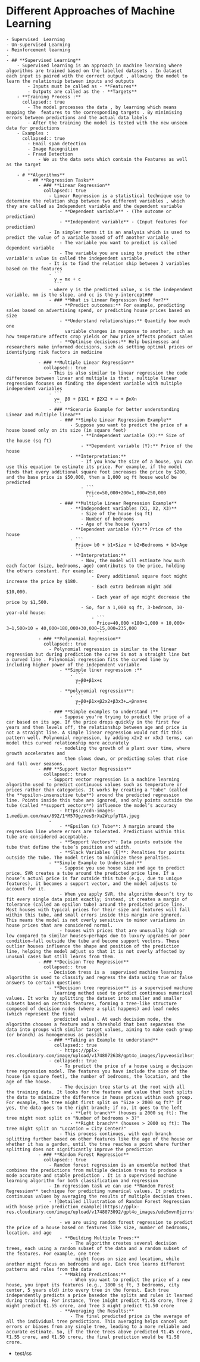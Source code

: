 # **Different Approaches of Machine Learning**
	- Supervised  Learning
	- Un-supervised Learning
	- Reinforcement learning
	-
	- ## **Supervised Learning**
		- Supervised learning is an approach in machine learning where algorithms are trained based on the labelled datasets . In dataset each input is paired with the correct output , allowing the model to learn the relationsip between inputs and outputs
			- Inputs must be called as - **Features**
			- Outputs are called as the - **Targets**
		- **Training Process :**
		  collapsed:: true
			- The model processes the data , by learning which means mapping the  features to the corresponding targets . By minimising errors between predictions and the actual data labels
			- After the training the model is tested with the new unseen data for predictions
		- Examples :
		  collapsed:: true
			- Email spam detection
			- Image Recognition
			- Fraud Detection
				- We us the data sets which contain the Features as well as the target
			-
		- # **Algorithms**
			- ## **Regression Tasks**
				- ### **Linear Regression**
				  collapsed:: true
					- Linear Regression is a statistical technique use to determine the relation ship between two different variables , which they are called as Independent variable and the dependent variable
						- **Dependent variable** - (The outcome or prediction)
						- **Independent variable** - (Input features for prediction)
					- In simpler terms it is an analysis which is used to predict the value of a variable based of off another variable .
						- The variable you want to predict is called dependent variable
						- The variable you are using to predict the other variable's value is called the independent variable.
					- It is to find the relation ship between 2 variables based on the features
					- ```
					  y = mx + c
					  ```
					- where y is the predicted value, x is the independent variable, mm is the slope, and cc is the y-intercept###
					- ### **What is Linear Regression Used for?**
						- **Predict outcomes:** For example, predicting sales based on advertising spend, or predicting house prices based on size
						- **Understand relationships:** Quantify how much one 
						  variable changes in response to another, such as how temperature affects crop yields or how price affects product sales
						- **Optimise decisions:** Help businesses and researchers make informed decisions, such as setting optimal prices or identifying risk factors in medicine
						-
				- ### **Multiple Linear Regression**
				  collapsed:: true
					- This is also similar to linear regression the code difference between linear and multiple is that , multiple linear regression focuses on finding the dependent variable with multiple independent variables
					- ```
					  y=  β0​ + β1​X1​ + β2​X2​ + ⋯ + βn​Xn
					  ```
					- ### **Scenario Example for better understanding Linear and Multiple linear**
						- ### **Simple Linear Regression Example**
							- Suppose you want to predict the price of a house based only on its size (in square feet)
								- **Independent variable (X):** Size of the house (sq ft)
								- **Dependent variable (Y):** Price of the house
							- **Interpretation:**
								- If you know the size of a house, you can use this equation to estimate its price. For example, if the model finds that every additional square foot increases the price by $200, and the base price is $50,000, then a 1,000 sq ft house would be predicted
								- ```
								  Price=50,000+200×1,000=250,000
								  ```
						- ### **Multiple Linear Regression Example**
							- **Independent variables (X1, X2, X3)**
								- Size of the house (sq ft)
								- Number of bedrooms
								- Age of the house (years)
							- **Dependent variable (Y):** Price of the house
							- ```
							  Price= b0 + b1×Size + b2×Bedrooms + b3×Age
							  ```
							- **Interpretation:**
								- Now, the model will estimate how much each factor (size, bedrooms, age) contributes to the price, holding the others constant. For example:
									- Every additional square foot might increase the price by $180.
									- Each extra bedroom might add $10,000.
									- Each year of age might decrease the price by $1,500.
								- So, for a 1,000 sq ft, 3-bedroom, 10-year-old house:
									- ```
									  Price=40,000 +180×1,000 + 10,000× 3−1,500×10 = 40,000+180,000+30,000−15,000=235,000
									  ```
				- ### **Polynomial Regression**
				  collapsed:: true
					- Polynomial regression is similar to the linear regression but during prediction the curve is not a straight line but a curved line . Polynomial regression fits the curved line by including higher power of the independent variable
						- **Simple liner regression :**
							- ```
							  y=β0+β1x+ε
							  ```
						- **polynomial regression**:
							- ```
							  y=β0+β1x+β2x2+β3x3+…+βnxn+ε
							  ```
					- ### **Simple examples to understand :**
						- Suppose you're trying to predict the price of a car based on its age. If the price drops quickly in the first few years and then levels off, the relationship between age and price is not a straight line. A simple linear regression would not fit this pattern well. Polynomial regression, by adding x2x2 or x3x3 terms, can model this curved relationship more accurately
						- modeling the growth of a plant over time, where growth accelerates and 
						  then slows down, or predicting sales that rise and fall over seasons.
				- ### **Support Vector Regression**
				  collapsed:: true
					- Support vector regression is a machine learning algorithm used to predict continuous values such as temperature or prices rather than categories. It works by creating a "tube" (called the **epsilon-insensitive tube**) around the predicted regression line. Points inside this tube are ignored, and only points outside the tube (called **support vectors**) influence the model’s accuracy
						- https://cdn-images-1.medium.com/max/892/1*M57OgznesBrXu2WcpfpTGA.jpeg
					-
						- **Epsilon (ε) Tube**: A margin around the regression line where errors are tolerated. Predictions within this tube are considered acceptable.
						- **Support Vectors**: Data points outside the tube that define the tube’s position and width.
						- **Slack Variables (ξ)**: Penalties for points outside the tube. The model tries to minimize these penalties.
					- **Simple Example to Understand:**
						- Suppose you use house size and age to predict price. SVR creates a tube around the predicted price line. If a house’s actual price is far outside this tube (e.g., due to unique features), it becomes a support vector, and the model adjusts to account for it.
						- When you apply SVR, the algorithm doesn’t try to fit every single data point exactly; instead, it creates a margin of tolerance (called an epsilon tube) around the predicted price line. Most houses with typical prices for their size and features will fall within this tube, and small errors inside this margin are ignored. This means the model is not overly sensitive to minor variations in house prices that are considered normal.
						- houses with prices that are unusually high or low compared to similar houses—perhaps due to luxury upgrades or poor condition—fall outside the tube and become support vectors. These outlier houses influence the shape and position of the prediction line, helping the model adjust so that it is not overly affected by unusual cases but still learns from them.
				- ### **Decision Tree Regression**
				  collapsed:: true
					- Decision tress is a  supervised machine learning algorithm is used to classify and regress the data using true or false answers to certain questions
					- **Decision tree regression** is a supervised machine 
					  learning method used to predict continuous numerical values. It works by splitting the dataset into smaller and smaller subsets based on certain features, forming a tree-like structure composed of decision nodes (where a split happens) and leaf nodes (which represent the final 
					  predicted value). At each decision node, the algorithm chooses a feature and a threshold that best separates the data into groups with similar target values, aiming to make each group (or branch) as homogeneous as possible
					- ### **Taking an Example to understand**
					  collapsed:: true
						- https://pplx-res.cloudinary.com/image/upload/v1748072638/gpt4o_images/lpyveosizlhsrjgthqr9.png
					- collapsed:: true
						- To predict the price of a house using a decision tree regression model. The features you have include the size of the house (in square feet), the number of bedrooms, the location, and the age of the house.
						- The decision tree starts at the root with all the training data. It looks for the feature and value that best splits the data to minimize the difference in house prices within each group. For example, the tree might first split on "Size > 2000 sq ft?" If yes, the data goes to the right branch; if no, it goes to the left
							- **Left branch** (houses ≤ 2000 sq ft): The tree might next split on "Number of bedrooms > 3?"
							- **Right branch** (houses > 2000 sq ft): The tree might split on "Location = City Center?"
						- This process continues, with each branch splitting further based on other features like the age of the house or whether it has a garden, until the tree reaches a point where further splitting does not significantly improve the prediction
				- ### **Random Forest Regression**
				  collapsed:: true
					- Random forest regression is an ensemble method that combines the predictions from multiple decision tress to produce a mode accurate and stable prediction . It is a supervised machine learning algorithm for both classification and regression
					- In regression task we can use **Random Forest Regression** technique for predicting numerical values. It predicts continuous values by averaging the results of multiple decision trees.
					- ![Detailed illustration of Random Forest Regression with house price prediction example](https://pplx-res.cloudinary.com/image/upload/v1748073092/gpt4o_images/ude5mvn0jzrrsfer9lmz.png)
					-
						- we are using random forest regression to predict the price of a house based on features like size, number of bedrooms, location, and age
						- **Building Multiple Trees:**
							- The algorithm creates several decision trees, each using a random subset of the data and a random subset of the features. For example, one tree 
							  might focus on size and location, while another might focus on bedrooms and age. Each tree learns different patterns and rules from the data
						- **Making Predictions:**
							- When you want to predict the price of a new house, you input its features (e.g., 1800 sq ft, 3 bedrooms, city center, 5 years old) into every tree in the forest. Each tree independently predicts a price basedon the splits and rules it learned during training. For instance, Tree 1might predict ₹1.45 crore, Tree 2 might predict ₹1.55 crore, and Tree 3 might predict ₹1.50 crore
						- **Averaging the Results:**
							- The final predicted price is the average of all the individual tree predictions. This averaging helps cancel out errors or biases from any single tree, leading to a more reliable and accurate estimate. So, if the three trees above predicted ₹1.45 crore, ₹1.55 crore, and ₹1.50 crore, the final prediction would be ₹1.50 crore.
- test/ss